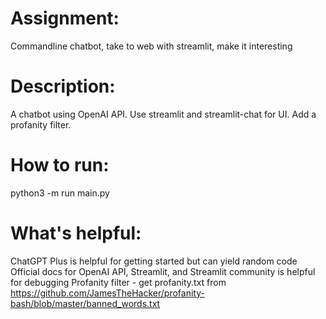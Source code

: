 # Assignment: 
Commandline chatbot, take to web with streamlit, make it interesting

# Description: 
A chatbot using OpenAI API. Use streamlit and streamlit-chat for UI. 
Add a profanity filter. 

# How to run: 
python3 -m run main.py 

# What's helpful: 
ChatGPT Plus is helpful for getting started but can yield random code  
Official docs for OpenAI API, Streamlit, and Streamlit community is helpful for debugging 
Profanity filter - get profanity.txt  from https://github.com/JamesTheHacker/profanity-bash/blob/master/banned_words.txt 


